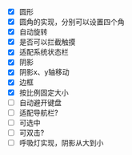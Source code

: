 - [x] 圆形
- [x] 圆角的实现，分别可以设置四个角
- [x] 自动旋转
- [x] 是否可以拦截触摸
- [x] 适配系统状态栏
- [x] 阴影
- [x] 阴影x、y轴移动
- [x] 边框
- [x] 按比例固定大小
- [ ] 自动避开键盘
- [ ] 适配导航栏?
- [ ] 可选中
- [ ] 可双击?
- [ ] 呼吸灯实现，阴影从大到小